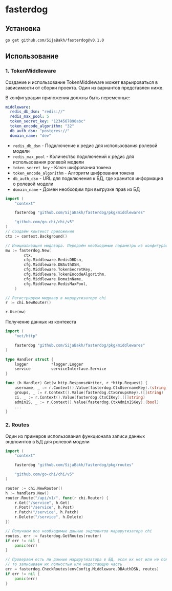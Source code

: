 # fasterdog

## Установка

```bash
go get github.com/SijaBakh/fasterdog@v0.1.0
```

## Использование

### 1. TokenMiddleware

Создание и использование TokenMiddleware может варьироваться в зависимости от сборки проекта.
Один из вариантов представлен ниже.

В конфигурации приложения должны быть переменные:
```yaml
middleware:
  redis_db_dsn: "redis://"
  redis_max_pool: 5
  token_secret_key: "1234567890abc"
  token_encode_algorithm: "32"
  db_auth_dsn: "postgres://"
  domain_name: "dev"
```
- `redis_db_dsn` - Подключение к редис для использования ролевой модели
- `redis_max_pool` - Количество подключений к редис для использования ролевой модели
- `token_secret_key` - Ключ шифрования токена
- `token_encode_algorithm` - Алгоритм шифрования токена
- `db_auth_dsn` - URL для подключения к БД, где хранится информация о ролевой модели
- `domain_name` - Домен необходим при выгрузке прав из БД

```go
import (
    "context"

    fasterdog "github.com/SijaBakh/fasterdog/pkg/middlewares"

    "github.com/go-chi/chi/v5"
)
// Создаём контекст приложения
ctx := context.Background()

// Инициализация мидлвара. Передаём необходимые параметры из конфигурации
mw := fasterdog.New(
		ctx,
		cfg.Middleware.RedisDBDsn,
		cfg.Middleware.DBAuthDSN,
		cfg.Middleware.TokenSecretKey,
		cfg.Middleware.TokenEncodeAlgorithm,
		cfg.Middleware.DomainName,
		cfg.Middleware.RedisMaxPool,
	)

// Регистрируем мидлвар в маршрутизаторе chi
r := chi.NewRouter()

r.Use(mw)
```
Получение данных из контекста
```go
import (
    "net/http"

    fasterdog "github.com/SijaBakh/fasterdog/pkg/middlewares"
)

type Handler struct {
	logger          *logger.Logger
	service         serviceInterface.Service
}

func (h Handler) Get(w http.ResponseWriter, r *http.Request) {
	username, _ := r.Context().Value(fasterdog.CtxUsernameKey).(string)
	groups, _ := r.Context().Value(fasterdog.CtxGroupsKey).([]string)
	ci, _ := r.Context().Value(fasterdog.CtxCIKey).([]string)
	adminIS, _ := r.Context().Value(fasterdog.CtxAdminISKey).(bool)
    ...
}
```

### 2. Routes

Один из примеров использования функционала записи данных эндпоинтов в БД для ролевой модели

```go
import (
    "context"

    fasterdog "github.com/SijaBakh/fasterdog/pkg/routes"

    "github.com/go-chi/chi/v5"
)

router := chi.NewRouter()
h := handlers.New()
router.Route("/api/v1/", func(r chi.Router) {
	r.Get("/service", h.Get)
	r.Post("/service", h.Post)
	r.Patch("/service", h.Patch)
	r.Delete("/service", h.Delete)
})

// Получаем все необходимые данные эндпоинтов маршрутизатора chi
routes, err := fasterdog.GetRoutes(router)
if err != nil {
	panic(err)
}

// Проверяем есть ли данные маршрутизатора в БД, если их нет или не полностью, 
// то записываем их полностью или недостающую часть
err = fasterdog.CheckRoutes(envConfig.Middleware.DBAuthDSN, routes)
if err != nil {
	panic(err)
}
```
